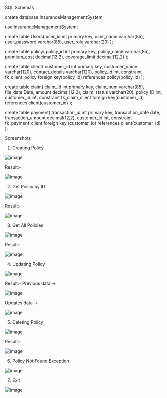 SQL Schemas

create database InsuranceManagementSystem;

use InsuranceManagementSystem;

create table Users(
    user_id int primary key,
	user_name varchar(85),
	user_password varchar(85),
	user_role varchar(20)
);

create table policy(
    policy_id int primary key, 
	policy_name varchar(85),
	premium_cost decimal(12,2),
	coverage_limit decimal(12,2)
);

create table client(
    customer_id int primary key,
	customer_name varchar(120),
	contact_details varchar(120),
	policy_id int,
	constraint fk_client_policy foreign key(policy_id)
	references policy(policy_id)
);

create table claim(
    claim_id int primary key,
	claim_num varchar(85),
	file_date Date,
	amount decimal(12,3),
	claim_status varchar(20),
	policy_ID int, 
	customer_id int,
	constraint fk_claim_client foreign key(customer_id)
	references client(customer_id)
);

create table payment(
    transaction_id int primary key,
	transaction_date date,
	transaction_amount decimal(12,2),
	customer_id int,
	constraint fk_payment_client foreign key (customer_id)
	references client(customer_id)
);

Screenshots

1. Creating Policy

![image](https://github.com/user-attachments/assets/f4677077-93c4-4dc3-8e69-5d32d9a42453)


Result:-

![image](https://github.com/user-attachments/assets/162750bf-2714-4f87-ab58-8787e28be571)

2. Get Policy by ID

![image](https://github.com/user-attachments/assets/188e549e-6d24-4c75-9d53-c88fc4fffbe9)

Result:-

![image](https://github.com/user-attachments/assets/f19e80b4-6f36-4ce8-b1f3-5078543d4f54)

3. Get All Policies 

![image](https://github.com/user-attachments/assets/a11134fb-9de4-457a-a38f-a809af37e781)

Result:-

![image](https://github.com/user-attachments/assets/2945121f-8719-4a91-9517-f2cded4c150f)

4. Updating Policy

 ![image](https://github.com/user-attachments/assets/42bd20d3-9cc9-4707-b582-06e964b85fa2)

 Result:-
 Previous data ->
 
![image](https://github.com/user-attachments/assets/35ad9a44-1e4a-4639-afc2-618b287c9f1a)

Updates data ->

![image](https://github.com/user-attachments/assets/3c059464-2cda-4eb8-b018-2ccebcfb4513)

5. Deleting Policy 

![image](https://github.com/user-attachments/assets/92ddfa38-0dbf-408f-a4b3-ef58993e5657)

Result:- 

![image](https://github.com/user-attachments/assets/09e1cc1a-8276-444f-9eba-8073419268ac)

6. Policy Not Found Exception

![image](https://github.com/user-attachments/assets/77144ff4-9957-4cb6-b394-e5f8a845ef12)

7. Exit
   
![image](https://github.com/user-attachments/assets/91d8fd91-1fee-4f6b-afad-03016e09bbfd)

